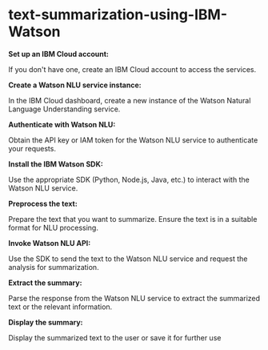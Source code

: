 # text-summarization-using-IBM-Watson

**Set up an IBM Cloud account:**

If you don't have one, create an IBM Cloud account to access the services.

**Create a Watson NLU service instance:**

In the IBM Cloud dashboard, create a new instance of the Watson Natural Language Understanding service.

**Authenticate with Watson NLU:**

Obtain the API key or IAM token for the Watson NLU service to authenticate your requests.

**Install the IBM Watson SDK:**

Use the appropriate SDK (Python, Node.js, Java, etc.) to interact with the Watson NLU service.

**Preprocess the text:**

Prepare the text that you want to summarize. Ensure the text is in a suitable format for NLU processing.

**Invoke Watson NLU API:**

Use the SDK to send the text to the Watson NLU service and request the analysis for summarization.

**Extract the summary:**

Parse the response from the Watson NLU service to extract the summarized text or the relevant information.

**Display the summary:**

Display the summarized text to the user or save it for further use
